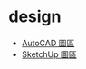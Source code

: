 # design

- [AutoCAD 圖區](https://drive.google.com/drive/folders/1--3yzTiX7MZv6hC7UMxEmfjBgImSF4fl?usp=drive_link)
- [SketchUp 圖區]()